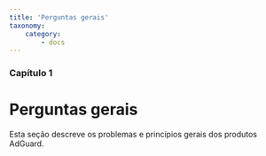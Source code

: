 ```yaml
---
title: 'Perguntas gerais'
taxonomy:
    category:
        - docs
---
```


### Capítulo 1

# Perguntas gerais

Esta seção descreve os problemas e princípios gerais dos produtos AdGuard.
